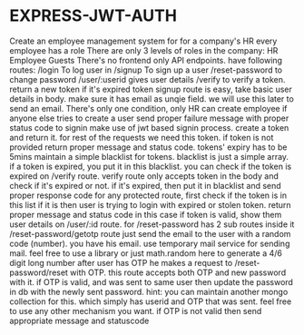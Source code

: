 # EXPRESS-JWT-AUTH

Create an employee management system for for a company's HR
every employee has a role
There are only 3 levels of roles in the company:
HR
Employee
Guests
There's no frontend only API endpoints.
have following routes:
/login To log user in
/signup To sign up a user
/reset-password to change password
/user/:userid gives user details
/verify to verify a token. return a new token if it's expired token
signup route is easy, take basic user details in body. make sure it has email as unqie field. we will use this later to send an email.
There's only one condition, only HR can create employee
if anyone else tries to create a user send proper failure message with proper status code
to signin make use of jwt based signin process. create a token and return it. for rest of the requests we need this token.
if token is not provided return proper message and status code.
tokens' expiry has to be 5mins
maintain a simple blacklist for tokens.
blacklist is just a simple array.
if a token is expired, you put it in this blacklist.
you can check if the token is expired on /verify route.
verify route only accepts token in the body and check if it's expired or not. if it's expired, then put it in blacklist and send proper response code
for any protected route, first check if the token is in this list
if it is then user is trying to login with expired or stolen token.
return proper message and status code in this case
if token is valid, show them user details on /user/:id route.
for /reset-password has 2 sub routes inside it
/reset-password/getotp route just send the email to the user with a random code (number). you have his email. use temporary mail service for sending mail.
feel free to use a library or just math.random here to generate a 4/6 digit long number
after user has OTP he makes a request to /reset-password/reset with OTP. this route accepts both OTP and new password with it.
if OTP is valid, and was sent to same user then update the password in db with the newly sent password.
hint: you can maintain another mongo collection for this. which simply has userid and OTP that was sent. feel free to use any other mechanism you want.
if OTP is not valid then send appropriate message and statuscode
